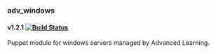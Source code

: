 ### adv_windows
#### v1.2.1 [![Build Status](https://travis-ci.org/AdvancedLearning/puppet-adv_windows.svg?branch=master)](https://travis-ci.org/AdvancedLearning/puppet-adv_windows)

Puppet module for windows servers managed by Advanced Learning.